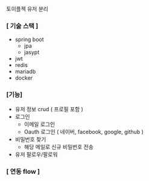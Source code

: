 토이플젝 유저 분리

### [ 기술 스택 ]
 - spring boot
    - jpa
    - jasypt
 - jwt
 - redis
 - mariadb
 - docker
 
### [기능]

 - 유저 정보 crud ( 프로필 포함 )
 - 로그인 
    - 이메일 로그인
    - Oauth 로그인 ( 네이버, facebook, google, github )
 - 비밀번호 찾기 
    - 해당 메일로 신규 비밀번호 전송
 - 유저 팔로우/팔로워
 
 ### [ 연동 flow ]
  
